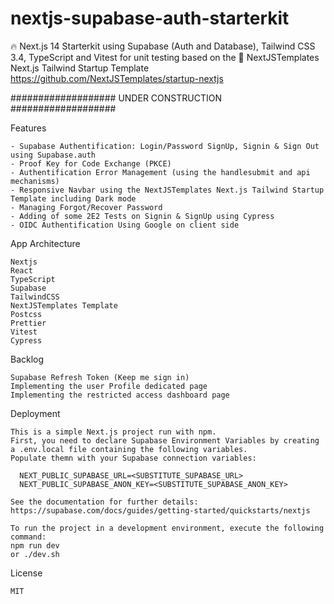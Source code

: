 # nextjs-supabase-auth-starterkit
🔥 Next.js 14 Starterkit using Supabase (Auth and Database), Tailwind CSS 3.4, TypeScript and Vitest for unit testing based on the 🚀 NextJSTemplates Next.js Tailwind Startup Template
https://github.com/NextJSTemplates/startup-nextjs


################### UNDER CONSTRUCTION ################### 

Features

    - Supabase Authentification: Login/Password SignUp, Signin & Sign Out using Supabase.auth
    - Proof Key for Code Exchange (PKCE)
    - Authentification Error Management (using the handlesubmit and api mechanisms) 
    - Responsive Navbar using the NextJSTemplates Next.js Tailwind Startup Template including Dark mode
    - Managing Forgot/Recover Password
    - Adding of some 2E2 Tests on Signin & SignUp using Cypress
    - OIDC Authentification Using Google on client side


App Architecture

    Nextjs
    React
    TypeScript
    Supabase
    TailwindCSS
    NextJSTemplates Template
    Postcss
    Prettier
    Vitest
    Cypress
    

Backlog

    Supabase Refresh Token (Keep me sign in)
    Implementing the user Profile dedicated page
    Implementing the restricted access dashboard page 

Deployment

    This is a simple Next.js project run with npm.
    First, you need to declare Supabase Environment Variables by creating a .env.local file containing the following variables.
    Populate themn with your Supabase connection variables:
    
      NEXT_PUBLIC_SUPABASE_URL=<SUBSTITUTE_SUPABASE_URL>
      NEXT_PUBLIC_SUPABASE_ANON_KEY=<SUBSTITUTE_SUPABASE_ANON_KEY>
    
    See the documentation for further details: https://supabase.com/docs/guides/getting-started/quickstarts/nextjs
    
    To run the project in a development environment, execute the following command: 
    npm run dev
    or ./dev.sh
    
License

    MIT 

